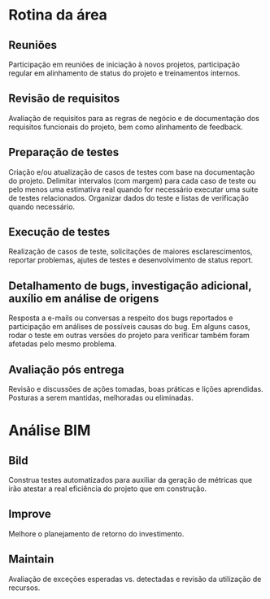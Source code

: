 # Rotina da área

## Reuniões

Participação em reuniões de iniciação à novos projetos, participação regular em alinhamento de status do projeto e treinamentos internos.

## Revisão de requisitos

Avaliação de requisitos para as regras de negócio e de documentação dos requisitos funcionais do projeto, bem como alinhamento de feedback.

## Preparação de testes

Criação e/ou atualização de casos de testes com base na documentação do projeto. Delimitar intervalos (com margem) para cada caso de teste ou pelo menos uma estimativa real quando for necessário executar uma suite de testes relacionados. Organizar dados do teste e listas de verificação quando necessário.

## Execução de testes

Realização de casos de teste, solicitações de maiores esclarescimentos, reportar problemas, ajutes de testes e desenvolvimento de status report.

## Detalhamento de bugs, investigação adicional, auxílio em análise de origens

Resposta a e-mails ou conversas a respeito dos bugs reportados e participação em análises de possíveis causas do bug. Em alguns casos, rodar o teste em outras versões do projeto para verificar também foram afetadas pelo mesmo problema.

## Avaliação pós entrega

Revisão e discussões de ações tomadas, boas práticas e lições aprendidas. Posturas a serem mantidas, melhoradas ou eliminadas.

# Análise BIM

## Bild

Construa testes automatizados para auxiliar da geração de métricas que irão atestar a real eficiência do projeto que em construção.

## Improve

Melhore o planejamento de retorno do investimento.

## Maintain

Avaliação de exceções esperadas vs. detectadas e revisão da utilização de recursos.
